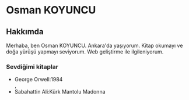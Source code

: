<!-- Yazan kişinin ad ve soyadı başlangıç -->
<h1>Osman KOYUNCU</h1>
<!-- Yazan kişinin ad ve soyadı son -->
<!-- Yazan kişi hakkında bilgiler başlagıç -->
<h2>Hakkımda</h2>
<p>Merhaba, ben Osman KOYUNCU. Ankara'da yaşıyorum. Kitap okumayı ve doğa yürüşü yapmayı seviyorum. Web geliştirme ile ilgileniyorum. </p>
<h3>Sevdiğimi kitaplar</h3>
<ul>
    <li>George Orwell:1984</li>,
    <li>Sabahattin Ali:Kürk Mantolu Madonna</li>
</ul>
<!-- Yazan kişi hakkında bilgiler son -->
